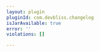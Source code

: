 ```yaml
---
layout: plugin
pluginId: com.devbliss.changelog
isJarAvailable: true
error: ''
violations: []

---
```

